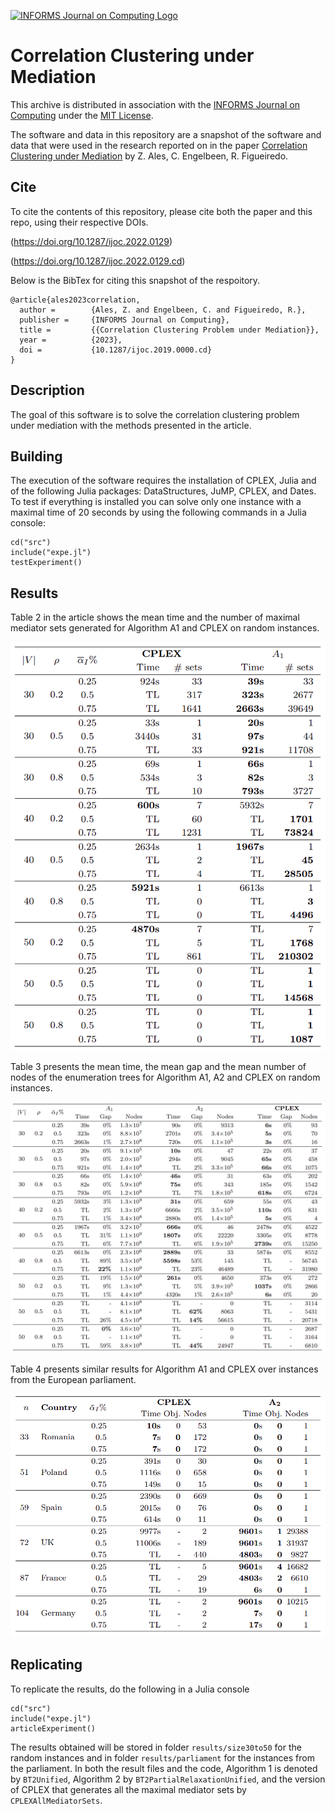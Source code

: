 [![INFORMS Journal on Computing Logo](https://INFORMSJoC.github.io/logos/INFORMS_Journal_on_Computing_Header.jpg)](https://pubsonline.informs.org/journal/ijoc)

# Correlation Clustering under Mediation

This archive is distributed in association with the [INFORMS Journal on
Computing](https://pubsonline.informs.org/journal/ijoc) under the [MIT License](LICENSE).

The software and data in this repository are a snapshot of the software and data
that were used in the research reported on in the paper 
[Correlation Clustering under Mediation](https://doi.org/10.1287/ijoc.2023.YYYY) by Z. Ales, C. Engelbeen, R. Figueiredo.

## Cite

To cite the contents of this repository, please cite both the paper and this repo, using their respective DOIs.

(https://doi.org/10.1287/ijoc.2022.0129)

(https://doi.org/10.1287/ijoc.2022.0129.cd)

Below is the BibTex for citing this snapshot of the respoitory.

```
@article{ales2023correlation,
  author =        {Ales, Z. and Engelbeen, C. and Figueiredo, R.},
  publisher =     {INFORMS Journal on Computing},
  title =         {{Correlation Clustering Problem under Mediation}},
  year =          {2023},
  doi =           {10.1287/ijoc.2019.0000.cd}
}  
```

## Description

The goal of this software is to solve the correlation clustering problem under mediation with the methods presented in the article.

## Building

The execution of the software requires the installation of CPLEX, Julia and of the following Julia packages: DataStructures, JuMP, CPLEX, and Dates.
To test if everything is installed you can solve only one instance with a maximal time of 20 seconds by using the following commands in a Julia console:

```
cd("src")
include("expe.jl")
testExperiment()
```

## Results

Table 2 in the article shows the mean time and the number of maximal mediator sets generated for Algorithm A1 and CPLEX on random instances.

![Table 2](results/img/table2.png)

Table 3 presents the mean time, the mean gap and the mean number of nodes of the enumeration trees for Algorithm A1, A2 and CPLEX on random instances.

![Table 3](results/img/table3.png)

Table 4 presents similar results for Algorithm A1 and CPLEX over instances from the European parliament.

![Table 4](results/img/table4.png)


## Replicating

To replicate the results, do the following in a Julia console
```
cd("src")
include("expe.jl")
articleExperiment()
```

The results obtained will be stored in folder `results/size30to50` for the random instances and in folder `results/parliament` for the instances from the parliament. In both the result files and the code, Algorithm 1 is denoted by `BT2Unified`, Algorithm 2 by `BT2PartialRelaxationUnified`, and the version of CPLEX that generates all the maximal mediator sets by `CPLEXAllMediatorSets`.
